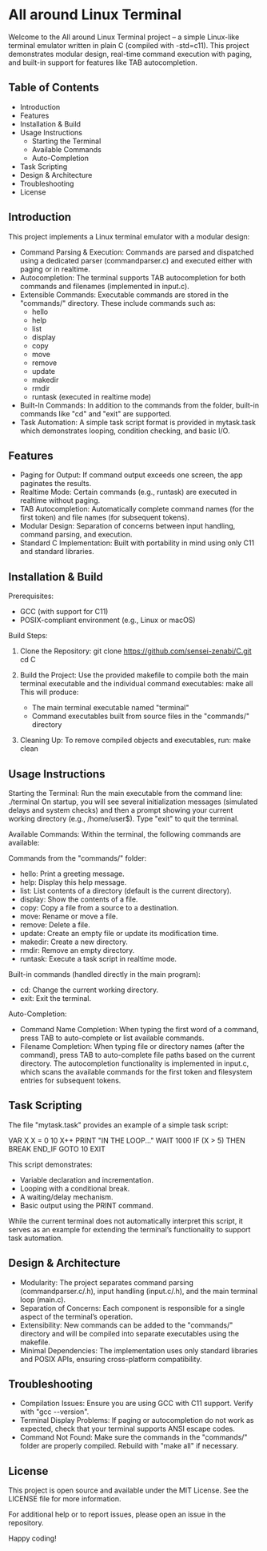 All around Linux Terminal
==========================

Welcome to the All around Linux Terminal project – a simple Linux-like terminal emulator written in plain C (compiled with -std=c11). This project demonstrates modular design, real-time command execution with paging, and built-in support for features like TAB autocompletion.

Table of Contents
-----------------
- Introduction
- Features
- Installation & Build
- Usage Instructions
    - Starting the Terminal
    - Available Commands
    - Auto-Completion
- Task Scripting
- Design & Architecture
- Troubleshooting
- License

Introduction
------------
This project implements a Linux terminal emulator with a modular design:
- Command Parsing & Execution: Commands are parsed and dispatched using a dedicated parser (commandparser.c) and executed either with paging or in realtime.
- Autocompletion: The terminal supports TAB autocompletion for both commands and filenames (implemented in input.c).
- Extensible Commands: Executable commands are stored in the "commands/" directory. These include commands such as:
    - hello
    - help
    - list
    - display
    - copy
    - move
    - remove
    - update
    - makedir
    - rmdir
    - runtask  (executed in realtime mode)
- Built-In Commands: In addition to the commands from the folder, built-in commands like "cd" and "exit" are supported.
- Task Automation: A simple task script format is provided in mytask.task which demonstrates looping, condition checking, and basic I/O.

Features
--------
- Paging for Output: If command output exceeds one screen, the app paginates the results.
- Realtime Mode: Certain commands (e.g., runtask) are executed in realtime without paging.
- TAB Autocompletion: Automatically complete command names (for the first token) and file names (for subsequent tokens).
- Modular Design: Separation of concerns between input handling, command parsing, and execution.
- Standard C Implementation: Built with portability in mind using only C11 and standard libraries.

Installation & Build
----------------------
Prerequisites:
- GCC (with support for C11)
- POSIX-compliant environment (e.g., Linux or macOS)

Build Steps:
1. Clone the Repository:
   git clone https://github.com/sensei-zenabi/C.git
   cd C

2. Build the Project:
   Use the provided makefile to compile both the main terminal executable and the individual command executables:
   make all
   This will produce:
     - The main terminal executable named "terminal"
     - Command executables built from source files in the "commands/" directory

3. Cleaning Up:
   To remove compiled objects and executables, run:
   make clean

Usage Instructions
------------------
Starting the Terminal:
Run the main executable from the command line:
   ./terminal
On startup, you will see several initialization messages (simulated delays and system checks) and then a prompt showing your current working directory (e.g., /home/user$). Type "exit" to quit the terminal.

Available Commands:
Within the terminal, the following commands are available:

Commands from the "commands/" folder:
- hello: Print a greeting message.
- help: Display this help message.
- list: List contents of a directory (default is the current directory).
- display: Show the contents of a file.
- copy: Copy a file from a source to a destination.
- move: Rename or move a file.
- remove: Delete a file.
- update: Create an empty file or update its modification time.
- makedir: Create a new directory.
- rmdir: Remove an empty directory.
- runtask: Execute a task script in realtime mode.

Built-in commands (handled directly in the main program):
- cd: Change the current working directory.
- exit: Exit the terminal.

Auto-Completion:
- Command Name Completion: When typing the first word of a command, press TAB to auto-complete or list available commands.
- Filename Completion: When typing file or directory names (after the command), press TAB to auto-complete file paths based on the current directory.
The autocompletion functionality is implemented in input.c, which scans the available commands for the first token and filesystem entries for subsequent tokens.

Task Scripting
--------------
The file "mytask.task" provides an example of a simple task script:

VAR X
X = 0
10
X++
PRINT "IN THE LOOP..."
WAIT 1000
IF (X > 5) THEN
 BREAK
END_IF
GOTO 10
EXIT

This script demonstrates:
- Variable declaration and incrementation.
- Looping with a conditional break.
- A waiting/delay mechanism.
- Basic output using the PRINT command.

While the current terminal does not automatically interpret this script, it serves as an example for extending the terminal’s functionality to support task automation.

Design & Architecture
---------------------
- Modularity: The project separates command parsing (commandparser.c/.h), input handling (input.c/.h), and the main terminal loop (main.c).
- Separation of Concerns: Each component is responsible for a single aspect of the terminal’s operation.
- Extensibility: New commands can be added to the "commands/" directory and will be compiled into separate executables using the makefile.
- Minimal Dependencies: The implementation uses only standard libraries and POSIX APIs, ensuring cross-platform compatibility.

Troubleshooting
---------------
- Compilation Issues: Ensure you are using GCC with C11 support. Verify with "gcc --version".
- Terminal Display Problems: If paging or autocompletion do not work as expected, check that your terminal supports ANSI escape codes.
- Command Not Found: Make sure the commands in the "commands/" folder are properly compiled. Rebuild with "make all" if necessary.

License
-------
This project is open source and available under the MIT License. See the LICENSE file for more information.

For additional help or to report issues, please open an issue in the repository.

Happy coding!
